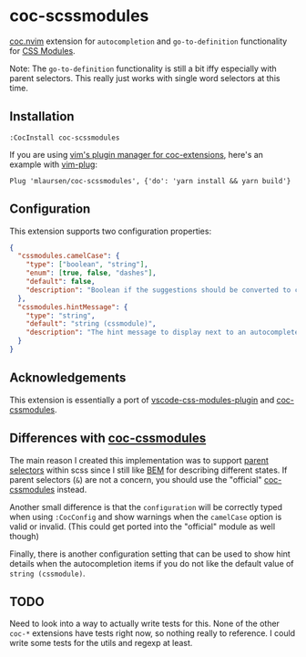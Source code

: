 # coc-scssmodules

[coc.nvim] extension for `autocompletion` and `go-to-definition` functionality
for [CSS Modules].

Note: The `go-to-definition` functionality is still a bit iffy especially with
parent selectors. This really just works with single word selectors at this
time.

## Installation

```vim
:CocInstall coc-scssmodules
```

If you are using [vim's plugin manager for coc-extensions], here's an example
with [vim-plug]:

```vim
Plug 'mlaursen/coc-scssmodules', {'do': 'yarn install && yarn build'}
```

## Configuration

This extension supports two configuration properties:

```json
{
  "cssmodules.camelCase": {
    "type": ["boolean", "string"],
    "enum": [true, false, "dashes"],
    "default": false,
    "description": "Boolean if the suggestions should be converted to camelCase if you use kebab-case in css files. Should also work with sass parent selectors"
  },
  "cssmodules.hintMessage": {
    "type": "string",
    "default": "string (cssmodule)",
    "description": "The hint message to display next to an autocomplete suggestion from a css module"
  }
}
```

## Acknowledgements

This extension is essentially a port of [vscode-css-modules-plugin] and
[coc-cssmodules].

## Differences with [coc-cssmodules]

The main reason I created this implementation was to support [parent selectors]
within scss since I still like [BEM] for describing different states. If parent
selectors (`&`) are not a concern, you should use the "official"
[coc-cssmodules] instead.

Another small difference is that the `configuration` will be correctly typed
when using `:CocConfig` and show warnings when the `camelCase` option is valid
or invalid. (This could get ported into the "official" module as well though)

Finally, there is another configuration setting that can be used to show hint
details when the autocompletion items if you do not like the default value of
`string (cssmodule)`.

## TODO

Need to look into a way to actually write tests for this. None of the other
`coc-*` extensions have tests right now, so nothing really to reference. I could
write some tests for the utils and regexp at least.

[coc.nvim]: https://github.com/neoclide/coc.nvim
[css modules]: https://github.com/css-modules/css-modules
[vim's plugin manager for coc-extensions]:
  https://github.com/neoclide/coc.nvim/wiki/Using-coc-extensions#use-vims-plugin-manager-for-coc-extension
[vim-plug]: https://github.com/junegunn/vim-plug
[coc-cssmodules]: https://github.com/antonk52/coc-cssmodules
[vscode-css-modules-plugin]: https://github.com/clinyong/vscode-css-modules
[parent selectors]:
  https://sass-lang.com/documentation/style-rules/parent-selector
[bem]: http://getbem.com/
